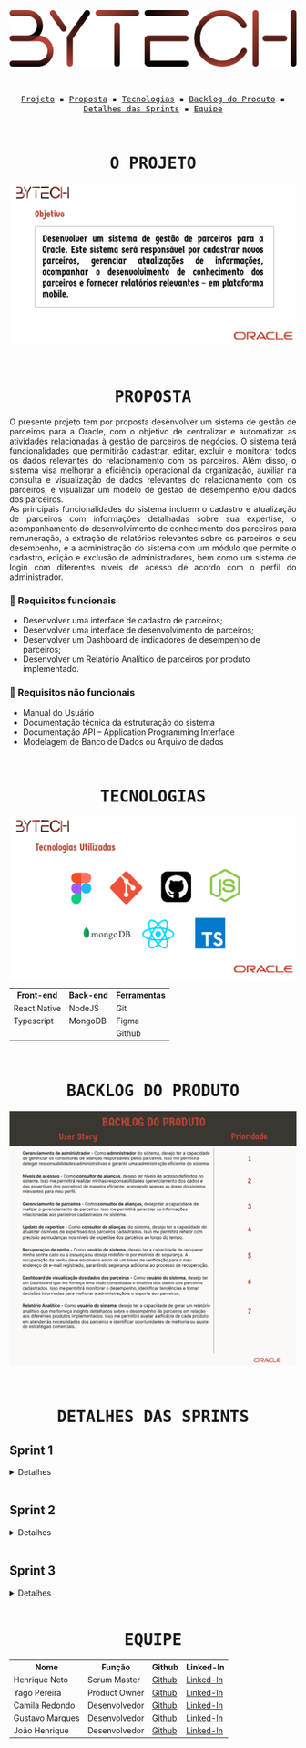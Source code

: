 <p align="center"> <img src="/readme/Logo.png" alt="Equipe bytech"/></p>
<br>
<p align="center">
  <samp>
    <a href="#o-projeto">Projeto</a> ▪️
    <a href="#proposta">Proposta</a> ▪️
    <a href="#tecnologias">Tecnologias</a> ▪️
    <a href="#backlog-do-produto">Backlog do Produto</a> ▪️
    <a href="#detalhes-das-sprints">Detalhes das Sprints</a> ▪️
    <a href="#equipe">Equipe</a>
    
  </samp>
</p>

<br>

<h1 align="center"><samp>O PROJETO</samp></h1>

![Equipe bytech](/readme/objetivo.png)

<br>
<h1 align="center"><samp>PROPOSTA</samp></h1>

<p align = "justify"> O presente projeto tem por proposta desenvolver um sistema de gestão de parceiros para a Oracle, com o objetivo de centralizar e automatizar as atividades relacionadas à gestão de parceiros de negócios. O sistema terá funcionalidades que permitirão cadastrar, editar, excluir e monitorar todos os dados relevantes do relacionamento com os parceiros. Além disso, o sistema visa melhorar a eficiência operacional da organização, auxiliar na consulta e visualização de dados relevantes do relacionamento com os parceiros, e visualizar um modelo de gestão de desempenho e/ou dados dos parceiros. <br>
As principais funcionalidades do sistema incluem o cadastro e atualização de parceiros com informações detalhadas sobre sua expertise, o acompanhamento do desenvolvimento de conhecimento dos parceiros para remuneração, a extração de relatórios relevantes sobre os parceiros e seu desempenho, e a administração do sistema com um módulo que permite o cadastro, edição e exclusão de administradores, bem como um sistema de login com diferentes níveis de acesso de acordo com o perfil do administrador. </p>

### 📖 Requisitos funcionais
+ Desenvolver uma interface de cadastro de parceiros;
+ Desenvolver uma interface de desenvolvimento de parceiros;
+ Desenvolver um Dashboard de indicadores de desempenho de parceiros;
+ Desenvolver um Relatório Analítico de parceiros por produto implementado.


### 🔖 Requisitos não funcionais
+ Manual do Usuário
+ Documentação técnica da estruturação do sistema
+ Documentação API – Application Programming Interface
+ Modelagem de Banco de Dados ou Arquivo de dados
<br>

<h1 align="center"><samp>TECNOLOGIAS</samp></h1>

![Equipe bytech](/readme/tecnologias.png)

<table align="center">
  <tr>
    <th><b>Front-end</b></th>
    <th><b>Back-end</b></th>
    <th><b>Ferramentas</b></th>
  </tr>
  <tr>
    <td>React Native</td>
    <td>NodeJS</td>
    <td>Git</td>
  </tr>
  <tr>
    <td>Typescript</td>
    <td>MongoDB</td>
    <td>Figma</td>
  </tr>
  <tr>
    <td></td>
    <td></td>
    <td>Github</td>
  </tr>
</table>

<br>
<h1 align="center"><samp>BACKLOG DO PRODUTO</samp></h1>

![Equipe bytech](/readme/backlogProduto.png)

<br>
<h1 align="center"><samp>DETALHES DAS SPRINTS</samp></h1>
<h2>Sprint 1</h2>
<details>
  <summary>Detalhes</summary>
<h3 align="center">Backlog da Sprint</h3>

![Equipe bytech](/readme/backlogSprint1.png)

   <br>

 <h3 align="center">Critérios de aceitação</h3>

![Equipe bytech](/readme/criterioAceitacaoSprint1.png)

   <br>

   <h3 align="center">Burndown</h3>

![Equipe bytech](/readme/burndownSprint1.png)

   <br>

<h3 align="center">Login como Administrador.</h3>

<p align="center">
    <img src="/readme/loginAdministrador.gif"/>
    <br>
    <a href="https://youtube.com/shorts/QfVdLAiZrwI">Link para uma melhor resolução</a>
</p>

   <br>

 <h3 align="center">Editar o perfil consultor de alianças.</h3>

 <p align="center">
    <img src="/readme/editarConsultorAliancas.gif"/>
    <br>
    <a href="https://youtube.com/shorts/k-mWljAZT0U">Link para uma melhor resolução</a>
</p>

   <br>

   <h3 align="center">Adicionar consultor de alianças.</h3>

 <p align="center">
    <img src="/readme/adicionarConsultorAliancas.gif"/>
    <br>
    <a href="https://youtube.com/shorts/jaJvUHtxoDg">Link para uma melhor resolução</a>
</p>

   <br>
</details>
<br>

<h2>Sprint 2</h2>
<details>
  <summary>Detalhes</summary>
  <h3 align="center">Backlog da Sprint</h3>

![Equipe bytech](/readme/backlogSprint2.png)

   <br>

 <h3 align="center">Critérios de aceitação</h3>

![Equipe bytech](/readme/criterioAceitacaoSprint2.png)

   <br>

   <h3 align="center">Burndown</h3>

![Equipe bytech](/readme/burndownSprint2.png)

   <br>

   <h3 align="center">Login como Consultor de Alianças.</h3>

<p align="center">
    <img src="/readme/loginConsultorAliancas.gif"/>
    <br>
    <a href="https://youtube.com/shorts/GcA-2Alec6g?feature=share">Link para uma melhor resolução</a>
</p>

   <br>

   <h3 align="center">Adicionar parceiro.</h3>

<p align="center">
    <img src="/readme/adicionarParceiro.gif"/>
    <br>
    <a href="https://youtube.com/shorts/wMTgTlr982w?feature=share">Link para uma melhor resolução</a>
</p>

   <br>

<h3 align="center">Adicionar Track e Expertise do parceiro.</h3>

<p align="center">
    <img src="/readme/adicionarTrackExpertise.gif"/>
    <br>
    <a href="https://youtube.com/shorts/E7BV9YUvAck?feature=share">Link para uma melhor resolução</a>
</p>
   <br>
</details>
<br>

<h2>Sprint 3</h2>
<details>
  <summary>Detalhes</summary>
  <h3 align="center">Backlog da Sprint</h3>

![Equipe bytech](/readme/backlogSprint3.png)

   <br>

 <h3 align="center">Critérios de aceitação</h3>

![Equipe bytech](/readme/criterioAceitacaoSprint3.png)

   <br>

   <h3 align="center">Burndown</h3>

![Equipe bytech](/readme/burndownSprint3.png)

   <br>

   <h3 align="center">Dashboard</h3>

<p align="center">
    <img src="/readme/dashboard.gif"/>
    <br>
    <a href="https://youtube.com/shorts/b0w74Q6awr8?feature=share">Link para uma melhor resolução</a>
</p>

   <br>

   <h3 align="center">Filtro nas listagens de consultor de alinaças e parceiros</h3>

<p align="center">
    <img src="/readme/filter.gif"/>
    <br>
    <a href="https://youtube.com/shorts/jpSuLVgs6Mg?feature=share">Link para uma melhor resolução</a>
</p>

   <br>
</details>
<br>

<h1 align="center"><samp>EQUIPE</samp></h1>

<table align="center">
  <tr>
    <th><b>Nome</b></th>
    <th><b>Função</b></th>
    <th><b>Github</b></th>
    <th><b>Linked-In</b></th>
  </tr>
 <tr>
    <td>Henrique Neto</td>
    <td>Scrum Master</td>
    <td><a href="https://github.com/henriqFerreira">Github</a></td>
    <td><a href="https://www.linkedin.com/in/henriquepfneto/">Linked-In</a></td>
  </tr>
   <tr>
    <td>Yago Pereira</td>
    <td>Product Owner</td>
    <td><a href="https://github.com/YagoPSilva">Github</a></td>
    <td><a href="https://www.linkedin.com/in/yago-pereira21/">Linked-In</a></td>
  </tr>
  <tr>
    <td>Camila Redondo</td>
    <td>Desenvolvedor</td>
    <td><a href="https://github.com/CamilaRedondo">Github</a></td>
    <td><a href="https://www.linkedin.com/in/camila-silveira-redondo-7941631ab/">Linked-In</a></td>
  </tr>
  <tr>
    <td>Gustavo Marques</td>
    <td>Desenvolvedor</td>
    <td><a href="https://github.com/gusta7597">Github</a></td>
    <td><a href="https://www.linkedin.com/in/gustavo-marques-lima-695b331a2/">Linked-In</a></td>
  </tr>
  <tr>
    <td>João Henrique</td>
    <td>Desenvolvedor</td>
    <td><a href="https://github.com/JoaoHenrique7">Github</a></td>
    <td><a href="https://www.linkedin.com/in/jo%C3%A3o-henrique-trist%C3%A3o-b63385207/">Linked-In</a></td>
  </tr>
</table>
